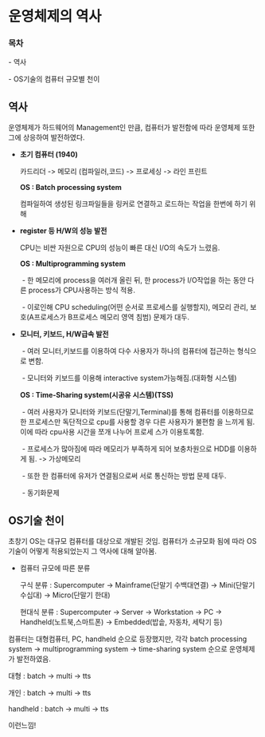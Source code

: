 # 운영체제의 역사

### 목차

\- 역사

\- OS기술의 컴퓨터 규모별 천이



## 역사

운영체제가 하드웨어의 Management인 만큼, 컴퓨터가 발전함에 따라 운영체제 또한 그에 상응하여 발전하였다.

* **초기 컴퓨터 (1940)**

  카드리더 -> 메모리 (컴파일러,코드) -> 프로세싱 -> 라인 프린트

  **OS : Batch processing system**

  컴파일하여 생성된 링크파일들을 링커로 연결하고 로드하는 작업을 한번에 하기 위해 

  

* **register 등 H/W의 성능 발전**

  CPU는 비싼 자원으로 CPU의 성능이 빠른 대신 I/O의 속도가 느렸음.

  **OS : Multiprogramming system**

  ​	\- 한 메모리에 process을 여러개 올린 뒤, 한 process가 I/O작업을 하는 동안 다른 process가 CPU사용하는 		방식 적용.

  ​	\- 이로인해 CPU scheduling(어떤 순서로 프로세스를 실행할지), 메모리 관리, 보호(A프로세스가 B프로세스 		메모리 영역 침범) 문제가 대두.

* **모니터, 키보드, H/W급속 발전**

  ​	\- 여러 모니터,키보드를 이용하여 다수 사용자가 하나의 컴퓨터에 접근하는 형식으로 변함.

  ​	\- 모니터와 키보드를 이용해 interactive system가능해짐.(대화형 시스템)

  **OS : Time-Sharing system(시공유 시스템)(TSS)**

  ​	\- 여러 사용자가 모니터와 키보드(단말기,Terminal)를 통해  컴퓨터를 이용하므로 한 프로세스만 독단적으로 		cpu를 사용할 경우 다른 사용자가 불편함	  을 느끼게 됨. 이에 따라 cpu사용 시간을 쪼개 나누어 프로세		스가 이용토록함.

  ​    \- 프로세스가 많아짐에 따라 메모리가 부족하게 되어 보충차원으로 HDD를 이용하게 됨. -> 가상메모리

  ​    \- 또한 한 컴퓨터에 유저가 연결됨으로써 서로 통신하는 방법 문제 대두.

  ​    \-  동기화문제

  

  

## OS기술 천이

초창기 OS는 대규모 컴퓨터를 대상으로 개발된 것임. 컴퓨터가 소규모화 됨에 따라 OS기술이 어떻게 적용되었는지 그 역사에 대해 알아봄.

* 컴퓨터 규모에 따른 분류

  구식 분류 : Supercomputer -> Mainframe(단말기 수백대연결) -> Mini(단말기 수십대) -> Micro(단말기 한대)

  현대식 분류 : Supercomputer -> Server -> Workstation -> PC -> Handheld(노트북,스마트폰) -> Embedded(밥솥, 자동차, 세탁기 등)



컴퓨터는 대형컴퓨터, PC, handheld 순으로 등장했지만, 각각 batch processing system -> multiprogramming system -> time-sharing system 순으로 운영체제가 발전하였음.

대형 : batch -> multi -> tts

개인 :    		batch -> multi -> tts

handheld : 			batch -> multi -> tts

이런느낌!







